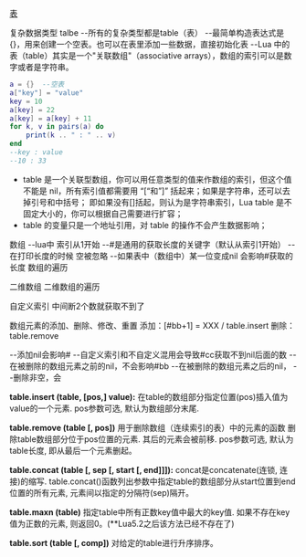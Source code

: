 [表](file:///D:/Unity%20Lua/Lua%E8%AF%AD%E6%B3%95/Lua%E8%AF%AD%E6%B3%95/Lesson8_Table1.lua)

复杂数据类型 talbe
--所有的复杂类型都是table（表）
--最简单构造表达式是{}，用来创建一个空表。也可以在表里添加一些数据，直接初始化表
--Lua 中的表（table）其实是一个"关联数组"（associative arrays），数组的索引可以是数字或者是字符串。
```lua
a = {}  --空表
a["key"] = "value"
key = 10
a[key] = 22
a[key] = a[key] + 11
for k, v in pairs(a) do
    print(k .. " : " .. v)
end
--key : value
--10 : 33
```
- table 是一个关联型数组，你可以用任意类型的值来作数组的索引，但这个值不能是 nil，所有索引值都需要用 “[“和”]” 括起来；如果是字符串，还可以去掉引号和中括号； 即如果没有[]括起，则认为是字符串索引，Lua table 是不固定大小的，你可以根据自己需要进行扩容；
- table 的变量只是一个地址引用，对 table 的操作不会产生数据影响；

数组
--lua中 索引从1开始
--#是通用的获取长度的关键字（默认从索引1开始）
--在打印长度的时候 空被忽略
--如果表中（数组中）某一位变成nil 会影响#获取的长度
数组的遍历

二维数组
二维数组的遍历

自定义索引
中间断2个数就获取不到了

数组元素的添加、删除、修改、重置
添加：[#bb+1] = XXX / table.insert
删除：table.remove

--添加nil会影响#
 --自定义索引和不自定义混用会导致#cc获取不到nil后面的数
 --在被删除的数组元素之前的nil，不会影响#bb
--在被删除的数组元素之后的nil，
--删除非空，会

**table.insert (table, [pos,] value):**
在table的数组部分指定位置(pos)插入值为value的一个元素. pos参数可选, 默认为数组部分末尾.

**table.remove (table [, pos])** 用于删除数组（连续索引的表）中的元素的函数
删除table数组部分位于pos位置的元素. 其后的元素会被前移. pos参数可选, 默认为table长度, 即从最后一个元素删起。

**table.concat (table [, sep [, start [, end]]]):**
concat是concatenate(连锁, 连接)的缩写. table.concat()函数列出参数中指定table的数组部分从start位置到end位置的所有元素, 元素间以指定的分隔符(sep)隔开。

**table.maxn (table)**
指定table中所有正数key值中最大的key值. 如果不存在key值为正数的元素, 则返回0。(**Lua5.2之后该方法已经不存在了)

**table.sort (table [, comp])**
对给定的table进行升序排序。